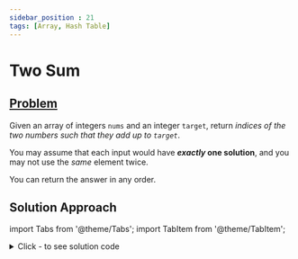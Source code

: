 ```yaml
---
sidebar_position : 21
tags: [Array, Hash Table]
---
```


# Two Sum

## [Problem](https://leetcode.com/problems/two-sum/)

<p>Given an array of integers <code>nums</code>&nbsp;and an integer <code>target</code>, return <em>indices of the two numbers such that they add up to <code>target</code></em>.</p>

<p>You may assume that each input would have <strong><em>exactly</em> one solution</strong>, and you may not use the <em>same</em> element twice.</p>

<p>You can return the answer in any order.</p>

## Solution Approach


import Tabs from '@theme/Tabs';
import TabItem from '@theme/TabItem';

<details><summary>Click - to see solution code</summary>

<Tabs>
<TabItem value="cpp" label="C++">

```cpp
class Solution {
   public:
    vector<int> twoSum(vector<int>& nums, int target) {
        int n = nums.size();
        unordered_map<int, vector<int>> mp;
        vector<int> ans(2);
        for (int i = 0; i < n; i++) {
            mp[nums[i]].push_back(i);
        }
        for (int i = 0; i < n; i++) {
            for (int j = 0; j < mp[target - nums[i]].size(); j++) {
                if (mp[target - nums[i]][j] != i) {
                    ans = {i, mp[target - nums[i]][j]};
                    return ans;
                }
            }
        }
        return ans;
    }
};

```
</TabItem>
</Tabs>

</details>

